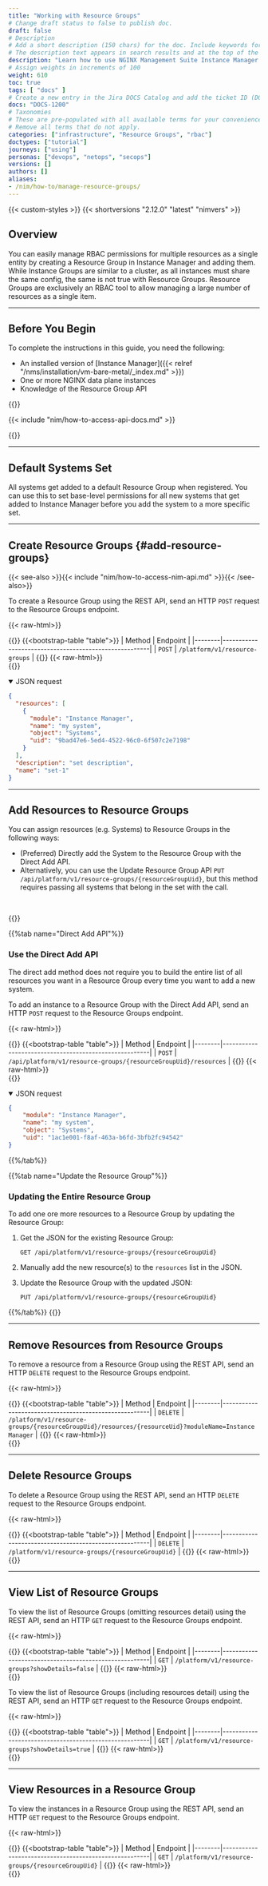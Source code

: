 ```yaml
---
title: "Working with Resource Groups"
# Change draft status to false to publish doc.
draft: false
# Description
# Add a short description (150 chars) for the doc. Include keywords for SEO. 
# The description text appears in search results and at the top of the doc.
description: "Learn how to use NGINX Management Suite Instance Manager to create Resource Groups, which you can use to manage multiple resources (Systems, Instance Groups, etc.) as a single permission object."
# Assign weights in increments of 100
weight: 610
toc: true
tags: [ "docs" ]
# Create a new entry in the Jira DOCS Catalog and add the ticket ID (DOCS-<number>) below
docs: "DOCS-1200"
# Taxonomies
# These are pre-populated with all available terms for your convenience.
# Remove all terms that do not apply.
categories: ["infrastructure", "Resource Groups", "rbac"]
doctypes: ["tutorial"]
journeys: ["using"]
personas: ["devops", "netops", "secops"]
versions: []
authors: []
aliases:
- /nim/how-to/manage-resource-groups/
---
```


{{< custom-styles >}}
{{< shortversions "2.12.0" "latest" "nimvers" >}}

## Overview

You can easily manage RBAC permissions for multiple resources as a single entity by creating a Resource Group in Instance Manager and adding them. While Instance Groups are similar to a cluster, as all instances must share the same config, the same is not true with Resource Groups. Resource Groups are exclusively an RBAC tool to allow managing a large number of resources as a single item.

---

## Before You Begin

To complete the instructions in this guide, you need the following:

- An installed version of [Instance Manager]({{< relref "/nms/installation/vm-bare-metal/_index.md" >}})
- One or more NGINX data plane instances
- Knowledge of the Resource Group API

{{<see-also>}}

{{< include "nim/how-to-access-api-docs.md" >}}

{{</see-also>}}

---

## Default Systems Set

All systems get added to a default Resource Group when registered. You can use this to set base-level permissions for all new systems that get added to Instance Manager before you add the system to a more specific set.

---

## Create Resource Groups {#add-resource-groups}

{{< see-also >}}{{< include "nim/how-to-access-nim-api.md" >}}{{< /see-also>}}

To create a Resource Group using the REST API, send an HTTP `POST` request to the Resource Groups endpoint.

{{< raw-html>}}<div class="table-responsive">{{</raw-html>}}
{{<bootstrap-table "table">}}
| Method | Endpoint                                              |
|--------|-------------------------------------------------------|
| `POST` | `/platform/v1/resource-groups` |
{{</bootstrap-table>}}
{{< raw-html>}}</div>{{</raw-html>}}

<details open>
<summary>JSON request</summary>

```json
{
  "resources": [
    {
      "module": "Instance Manager",
      "name": "my system",
      "object": "Systems",
      "uid": "9bad47e6-5ed4-4522-96c0-6f507c2e7198"    
    }
  ],
  "description": "set description",
  "name": "set-1"
}
```

---

## Add Resources to Resource Groups

You can assign resources (e.g. Systems) to Resource Groups in the following ways:

- (Preferred) Directly add the System to the Resource Group with the Direct Add API.
- Alternatively, you can use the Update Resource Group API `PUT /api/platform/v1/resource-groups/{resourceGroupUid}`, but this method requires passing all systems that belong in the set with the call.

<br>

{{<tabs name="add-resources-to-resource-group">}}

{{%tab name="Direct Add API"%}}

### Use the Direct Add API

The direct add method does not require you to build the entire list of all resources you want in a Resource Group every time you want to add a new system.

To add an instance to a Resource Group with the Direct Add API, send an HTTP `POST` request to the Resource Groups endpoint.

{{< raw-html>}}<div class="table-responsive">{{</raw-html>}}
{{<bootstrap-table "table">}}
| Method | Endpoint                                              |
|--------|-------------------------------------------------------|
| `POST` | `/api/platform/v1/resource-groups/{resourceGroupUid}/resources` |
{{</bootstrap-table>}}
{{< raw-html>}}</div>{{</raw-html>}}

<details open>
<summary>JSON request</summary>

```json
{
    "module": "Instance Manager",
    "name": "my system",
    "object": "Systems",
    "uid": "1ac1e001-f8af-463a-b6fd-3bfb2fc94542"
}
```

{{%/tab%}}

{{%tab name="Update the Resource Group"%}}

### Updating the Entire Resource Group

To add one ore more resources to a Resource Group by updating the Resource Group:

1. Get the JSON for the existing Resource Group:

   `GET /api/platform/v1/resource-groups/{resourceGroupUid}`

2. Manually add the new resource(s) to the `resources` list in the JSON.
3. Update the Resource Group with the updated JSON: 

   `PUT /api/platform/v1/resource-groups/{resourceGroupUid}`

{{%/tab%}}
{{</tabs>}}

---

## Remove Resources from Resource Groups

To remove a resource from a Resource Group using the REST API, send an HTTP `DELETE` request to the Resource Groups endpoint.

{{< raw-html>}}<div class="table-responsive">{{</raw-html>}}
{{<bootstrap-table "table">}}
| Method | Endpoint                                              |
|--------|-------------------------------------------------------|
| `DELETE` | `/platform/v1/resource-groups/{resourceGroupUid}/resources/{resourceUid}?moduleName=Instance Manager` |
{{</bootstrap-table>}}
{{< raw-html>}}</div>{{</raw-html>}}

---

## Delete Resource Groups

To delete a Resource Group using the REST API, send an HTTP `DELETE` request to the Resource Groups endpoint.

{{< raw-html>}}<div class="table-responsive">{{</raw-html>}}
{{<bootstrap-table "table">}}
| Method | Endpoint                                              |
|--------|-------------------------------------------------------|
| `DELETE` | `/platform/v1/resource-groups/{resourceGroupUid}` |
{{</bootstrap-table>}}
{{< raw-html>}}</div>{{</raw-html>}}

---

## View List of Resource Groups

To view the list of Resource Groups (omitting resources detail) using the REST API, send an HTTP `GET` request to the Resource Groups endpoint.

{{< raw-html>}}<div class="table-responsive">{{</raw-html>}}
{{<bootstrap-table "table">}}
| Method | Endpoint                                              |
|--------|-------------------------------------------------------|
| `GET` | `/platform/v1/resource-groups?showDetails=false` |
{{</bootstrap-table>}}
{{< raw-html>}}</div>{{</raw-html>}}

To view the list of Resource Groups (including resources detail) using the REST API, send an HTTP `GET` request to the Resource Groups endpoint.

{{< raw-html>}}<div class="table-responsive">{{</raw-html>}}
{{<bootstrap-table "table">}}
| Method | Endpoint                                              |
|--------|-------------------------------------------------------|
| `GET` | `/platform/v1/resource-groups?showDetails=true` |
{{</bootstrap-table>}}
{{< raw-html>}}</div>{{</raw-html>}}

---

## View Resources in a Resource Group

To view the instances in a Resource Group using the REST API, send an HTTP `GET` request to the Resource Groups endpoint.

{{< raw-html>}}<div class="table-responsive">{{</raw-html>}}
{{<bootstrap-table "table">}}
| Method | Endpoint                                              |
|--------|-------------------------------------------------------|
| `GET` | `/platform/v1/resource-groups/{resourceGroupUid}` |
{{</bootstrap-table>}}
{{< raw-html>}}</div>{{</raw-html>}}